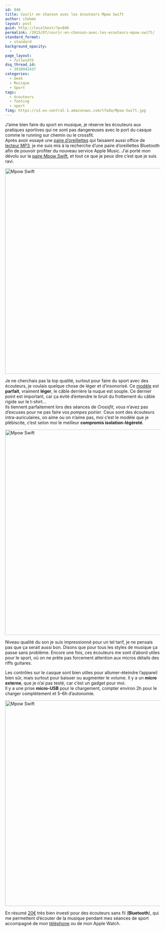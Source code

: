 ```yaml
---
id: 846
title: Courir en chanson avec les écouteurs Mpow Swift
author: iSebmo
layout: post
guid: http://localhost/?p=846
permalink: /2015/07/courir-en-chanson-avec-les-ecouteurs-mpow-swift/
standard_format:
  - standard
background_opacity:
  - 
page_layout:
  - fullwidth
dsq_thread_id:
  - 3938942437
categories:
  - Geek
  - Musique
  - Sport
tags:
  - écouteurs
  - footing
  - sport
fimg: https://s3.eu-central-1.amazonaws.com/tfada/Mpow-Swift.jpg
---
```

J’aime bien faire du sport en musique, je réserve les écouteurs aux pratiques sportives qui ne sont pas dangereuses avec le port du casque comme le running sur chemin ou le crossfit.  
Après avoir essayé une [paire d’oreillettes][1] qui faisaient aussi office de [lecteur MP3][1], je me suis mis à la recherche d’une paire d’oreillettes Bluetooth afin de pouvoir profiter du nouveau service Apple Music. J’ai porté mon dévolu sur la [paire Mpow Swift][2], et tout ce que je peux dire c’est que je suis ravi.

[<img class="aligncenter size-full wp-image-853" src="https://s3.eu-central-1.amazonaws.com/tfada/Mpow-Swift.jpg" alt="Mpow Swift" width="1000" height="667" />][3]

Je ne cherchais pas la top qualité, surtout pour faire du sport avec des écouteurs, je voulais quelque chose de léger et d’insonorisé. Ce [modèle][2] est **parfait**, vraiment **léger**, le câble derrière la nuque est souple. Ce dernier point est important, car ça évité d’entendre le bruit du frottement du câble rigide sur le t-shirt…  
Ils tiennent parfaitement lors des séances de *Crossfit*, vous n’avez pas d’excuses pour ne pas faire vos *pompes poirier*. Ceux sont des écouteurs intra-auriculaires, on aime ou on n’aime pas, moi c’est le modèle que je plébiscite, c’est selon moi le meilleur **compromis isolation-légèreté**.

[<img class="aligncenter size-full wp-image-852" src="https://s3.eu-central-1.amazonaws.com/tfada/Mpow-Swift-3.jpg" alt="Mpow Swift" width="1000" height="667" />][4]

Niveau qualité du son je suis impressionné pour un tel tarif, je ne pensais pas que ça serait aussi bon. Disons que pour tous les styles de musique ça passe sans problème. Encore une fois, ces écouteurs me sont d’abord utiles pour le sport, où on ne prête pas forcement attention aux micros détails des riffs guitares.

Les contrôles sur le casque sont bien utiles pour allumer-éteindre l’appareil bien sûr, mais surtout pour baisser ou augmenter le volume. Il y a un **micro externe**, que je n’ai pas testé, car c’est un gadget pour moi.  
Il y a une prise **micro-USB** pour le chargement, compter environ 2h pour le charger complètement et 5–6h d’autonomie.

[<img class="aligncenter size-full wp-image-849" src="https://s3.eu-central-1.amazonaws.com/tfada/Mpow-Swift-4.jpg" alt="Mpow Swift" width="1000" height="667" />][5]

En résumé [20€][2] très bien investi pour des écouteurs sans fil (**Bluetooth**), qui me permettent d’écouter de la musique pendant mes séances de sport accompagné de mon [téléphone][6] ou de mon Apple Watch.

 [1]: http://www.amazon.fr/Sony-NWZ-W273SB-CEW-Baladeur-m%C3%A9moire-Etanche/dp/B00ICI7DUM/ref=sr_1_9?ie=UTF8&qid=1436980903&sr=8-9&keywords=lecteur+mp3+sony&tag=tfadafr-21
 [2]: http://www.amazon.fr/gp/product/B00QYAWELI?=&ref_=gb1h_tit_m-4_8647_f5049b7f&smid=A2XD9OFZCWVEF4&tag=tfadafr-21
 [3]: https://s3.eu-central-1.amazonaws.com/tfada/Mpow-Swift.jpg
 [4]: https://s3.eu-central-1.amazonaws.com/tfada/Mpow-Swift-3.jpg
 [5]: https://s3.eu-central-1.amazonaws.com/tfada/Mpow-Swift-4.jpg
 [6]: http://localhost/2014/10/liphone-6-plus-dans-tous-ses-etats/